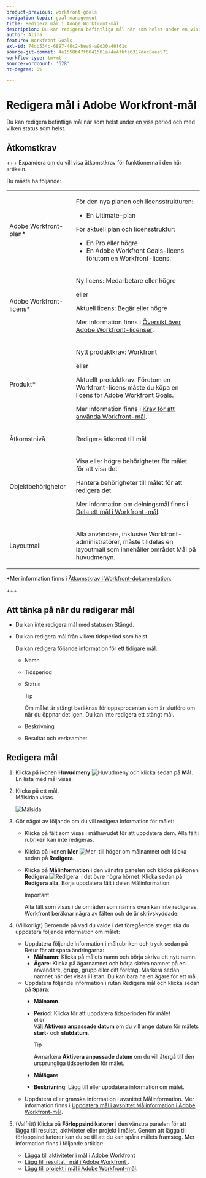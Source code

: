 ```yaml
---
product-previous: workfront-goals
navigation-topic: goal-management
title: Redigera mål i Adobe Workfront-mål
description: Du kan redigera befintliga mål när som helst under en viss period och med vilken status som helst.
author: Alina
feature: Workfront Goals
exl-id: 74db534c-6897-40c2-bea9-a9d30a40f61c
source-git-commit: 4e1558b47f6041501aa4e4fbfa6317dec8aee571
workflow-type: tm+mt
source-wordcount: '628'
ht-degree: 0%

---
```


# Redigera mål i Adobe Workfront-mål

<!--Audited for P&P only: 4/2025-->

Du kan redigera befintliga mål när som helst under en viss period och med vilken status som helst.

## Åtkomstkrav

+++ Expandera om du vill visa åtkomstkrav för funktionerna i den här artikeln.

Du måste ha följande:

<table style="table-layout:auto">
<col>
</col>
<col>
</col>
<tbody>
 <tr> 
   <td role="rowheader">Adobe Workfront-plan*</td> 
   <td> 
   <p>För den nya planen och licensstrukturen:
  <ul><li>En Ultimate-plan </li></ul>
   </p>
<p>För aktuell plan och licensstruktur: 
<ul><li> En Pro eller högre </li>
  <li>En Adobe Workfront Goals-licens förutom en Workfront-licens.</li></ul></p>
   </td>  
  </tr>
 <tr>
 <tr>
 <td role="rowheader">Adobe Workfront-licens*</td>
 <td>
 <p>Ny licens: Medarbetare eller högre</p>
 eller
 <p>Aktuell licens: Begär eller högre</p> <p>Mer information finns i <a href="../../administration-and-setup/add-users/access-levels-and-object-permissions/wf-licenses.md" class="MCXref xref">Översikt över Adobe Workfront-licenser</a>.</p> </td>
 </tr>
 <tr>
 <td role="rowheader">Produkt*</td>
 <td>
  <p> Nytt produktkrav: Workfront</p>
 <p>eller</p>
  <p>Aktuellt produktkrav: Förutom en Workfront-licens måste du köpa en licens för Adobe Workfront Goals. </p> <p>Mer information finns i <a href="../../workfront-goals/goal-management/access-needed-for-wf-goals.md" class="MCXref xref">Krav för att använda Workfront-mål</a>. </p> </td>
 </tr>
 <tr>
 <td role="rowheader">Åtkomstnivå</td>
 <td> <p>Redigera åtkomst till mål</p> </td>
 </tr>
 <tr data-mc-conditions="">
 <td role="rowheader">Objektbehörigheter</td>
 <td>
  <div>
  <p>Visa eller högre behörigheter för målet för att visa det</p>
  <p>Hantera behörigheter till målet för att redigera det</p>
  <p>Mer information om delningsmål finns i <a href="../../workfront-goals/workfront-goals-settings/share-a-goal.md" class="MCXref xref">Dela ett mål i Workfront-mål</a>. </p>
  </div> </td>
 </tr>
<tr>
   <td role="rowheader"><p>Layoutmall</p></td>
   <td> <p>Alla användare, inklusive Workfront-administratörer, måste tilldelas en layoutmall som innehåller området Mål på huvudmenyn. </p>  
</td>
  </tr>
</tbody>
</table>

*Mer information finns i [Åtkomstkrav i Workfront-dokumentation](/help/quicksilver/administration-and-setup/add-users/access-levels-and-object-permissions/access-level-requirements-in-documentation.md).

+++

## Att tänka på när du redigerar mål

* Du kan inte redigera mål med statusen Stängd.
* Du kan redigera mål från vilken tidsperiod som helst.

  Du kan redigera följande information för ett tidigare mål:

   * Namn
   * Tidsperiod
   * Status

     >[!TIP]
     >
     >Om målet är stängt beräknas förloppsprocenten som är slutförd om när du öppnar det igen. Du kan inte redigera ett stängt mål.

   * Beskrivning
   * Resultat och verksamhet

## Redigera mål

<!--
Editing goals differs depending on what environment you use.

### Edit goals in the Production environment

1. Go to a goal that you want to edit and click the goal name to open the **Goal Details** panel. 
1. Click the **More icon** ![More icon](assets/more-icon.png), then click **Edit**.

   ![Edit goal](assets/edit-goal-highlighted.png)

1. Update the name of the goal in the **Goal** field. 
1. Select a time period when the goal should be completed.

   Select from the following predefined options:

   * The current year
   * The quarters of the current year
   * The next two years
   * The quarters of the next two years

   Or

   Click **Define custom dates** to select a custom time frame. 

1. (Conditional) Select a start and an end date for your goal, if you clicked **Define custom dates**.

   
   <p>(NOTE: these fields don't yet have a name) </p>
   

   >[!CAUTION]
   >
   >You cannot create a goal with custom dates in the past.

1. (Optional) Click **Reset custom dates** to return to the predefined options.

   >[!TIP]
   >
   >We recommend that everyone in your organization selects the same time frames for similar goals or goals that are aligned. This provides better alignment between goals and ensures that everyone's work supports your larger organization-wide strategy.

1. Click the **Owner** field and select a new owner for the goal, if you want to indicate someone else as the owner of the goal. 
1. (Conditional) Start typing the name of a user, team, group, or the name of your organization in the **Owner** field, then select it when it displays in the list. You can have only one owner for a goal. 
1. Update the **Description** of the goal, then click **Save**.

-->

1. Klicka på ikonen **Huvudmeny** ![Huvudmeny](assets/main-menu-icon.png) och klicka sedan på **Mål**.\
   En lista med mål visas.
1. Klicka på ett mål.\
   Målsidan visas.

   ![Målsida](assets/goal-page-unshimmed.png)

1. Gör något av följande om du vill redigera information för målet:
   * Klicka på fält som visas i målhuvudet för att uppdatera dem. Alla fält i rubriken kan inte redigeras.
   * Klicka på ikonen **Mer** ![Mer &#x200B;](assets/more-icon.png) till höger om målnamnet och klicka sedan på **Redigera**.
   * Klicka på **Målinformation** i den vänstra panelen och klicka på ikonen **Redigera** ![Redigera &#x200B;](assets/edit-icon.png) i det övre högra hörnet. Klicka sedan på **Redigera alla**. Börja uppdatera fält i delen Målinformation.

     >[!IMPORTANT]
     >
     >Alla fält som visas i de områden som nämns ovan kan inte redigeras. Workfront beräknar några av fälten och de är skrivskyddade.

1. (Villkorligt) Beroende på vad du valde i det föregående steget ska du uppdatera följande information om målet:

   * Uppdatera följande information i målrubriken och tryck sedan på Retur för att spara ändringarna:
      * **Målnamn**: Klicka på målets namn och börja skriva ett nytt namn.
      * **Ägare**: Klicka på ägarnamnet och börja skriva namnet på en användare, grupp, grupp eller ditt företag. Markera sedan namnet när det visas i listan. Du kan bara ha en ägare för ett mål.
   * Uppdatera följande information i rutan Redigera mål och klicka sedan på **Spara**:
      * **Målnamn**
      * **Period**: Klicka för att uppdatera tidsperioden för målet\
        eller\
        Välj **Aktivera anpassade datum** om du vill ange datum för målets **start**- och **slutdatum**.

        >[!TIP]
        >
        >Avmarkera **Aktivera anpassade datum** om du vill återgå till den ursprungliga tidsperioden för målet.

      * **Målägare**
      * **Beskrivning**: Lägg till eller uppdatera information om målet.
   * Uppdatera eller granska information i avsnittet Målinformation. Mer information finns i [Uppdatera mål i avsnittet Målinformation i Adobe Workfront-mål](../goal-management/update-goals-in-goal-details-panel.md).

   <!-- (should you update the title here after changing it at production??? - change it to Update goals in the goal Details section)-->

1. (Valfritt) Klicka på **Förloppsindikatorer** i den vänstra panelen för att lägga till resultat, aktiviteter eller projekt i målet. Genom att lägga till förloppsindikatorer kan du se till att du kan spåra målets framsteg.
Mer information finns i följande artiklar:
   * [Lägga till aktiviteter i mål i Adobe Workfront](../results-and-activities/add-activities-to-goals.md)
   * [Lägg till resultat i mål i Adobe Workfront &#x200B;](../results-and-activities/add-results-to-goals.md).
   * [Lägg till projekt i mål i Adobe Workfront-mål](../results-and-activities/connect-projects-to-goals-overview.md).

</div>
